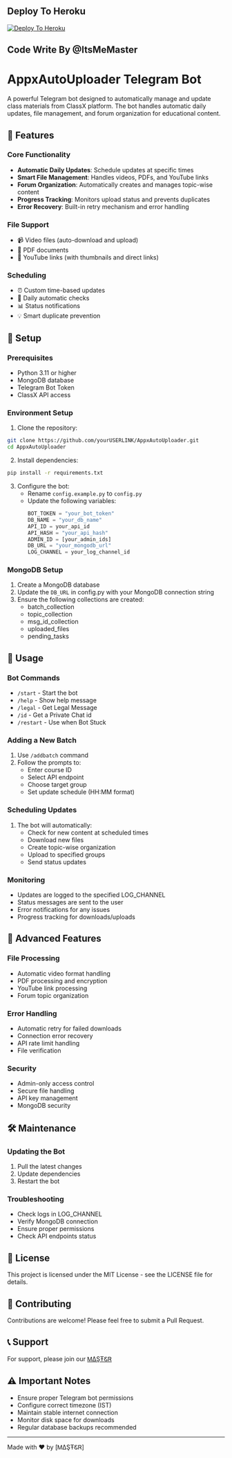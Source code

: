 ## Deploy To Heroku

[![Deploy To Heroku](https://www.herokucdn.com/deploy/button.svg)](https://dashboard.heroku.com/new?template=https://github.com/gajendrajangid83/txtextractorRaj)

## Code Write By @ItsMeMaster

# AppxAutoUploader Telegram Bot

A powerful Telegram bot designed to automatically manage and update class materials from ClassX platform. The bot handles automatic daily updates, file management, and forum organization for educational content.

## 🌟 Features

### Core Functionality
- **Automatic Daily Updates**: Schedule updates at specific times
- **Smart File Management**: Handles videos, PDFs, and YouTube links
- **Forum Organization**: Automatically creates and manages topic-wise content
- **Progress Tracking**: Monitors upload status and prevents duplicates
- **Error Recovery**: Built-in retry mechanism and error handling

### File Support
- 📹 Video files (auto-download and upload)
- 📄 PDF documents
- 🎥 YouTube links (with thumbnails and direct links)

### Scheduling
- ⏰ Custom time-based updates
- 🔄 Daily automatic checks
- 📊 Status notifications
- 💡 Smart duplicate prevention

## 🚀 Setup

### Prerequisites
- Python 3.11 or higher
- MongoDB database
- Telegram Bot Token
- ClassX API access

### Environment Setup

1. Clone the repository:
```bash
git clone https://github.com/yourUSERLINK/AppxAutoUploader.git
cd AppxAutoUploader
```

2. Install dependencies:
```bash
pip install -r requirements.txt
```

3. Configure the bot:
   - Rename `config.example.py` to `config.py`
   - Update the following variables:
     ```python
     BOT_TOKEN = "your_bot_token"
     DB_NAME = "your_db_name"
     API_ID = your_api_id
     API_HASH = "your_api_hash"
     ADMIN_ID = [your_admin_ids]
     DB_URL = "your_mongodb_url"
     LOG_CHANNEL = your_log_channel_id
     ```

### MongoDB Setup

1. Create a MongoDB database
2. Update the `DB_URL` in config.py with your MongoDB connection string
3. Ensure the following collections are created:
   - batch_collection
   - topic_collection
   - msg_id_collection
   - uploaded_files
   - pending_tasks

## 📱 Usage

### Bot Commands

- `/start` - Start the bot
- `/help` - Show help message
- `/legal` - Get Legal Message
- `/id` - Get a Private Chat id
- `/restart` - Use when Bot Stuck


### Adding a New Batch

1. Use `/addbatch` command
2. Follow the prompts to:
   - Enter course ID
   - Select API endpoint
   - Choose target group
   - Set update schedule (HH:MM format)

### Scheduling Updates

1. The bot will automatically:
   - Check for new content at scheduled times
   - Download new files
   - Create topic-wise organization
   - Upload to specified groups
   - Send status updates

### Monitoring

- Updates are logged to the specified LOG_CHANNEL
- Status messages are sent to the user
- Error notifications for any issues
- Progress tracking for downloads/uploads

## 🔧 Advanced Features

### File Processing
- Automatic video format handling
- PDF processing and encryption
- YouTube link processing
- Forum topic organization

### Error Handling
- Automatic retry for failed downloads
- Connection error recovery
- API rate limit handling
- File verification

### Security
- Admin-only access control
- Secure file handling
- API key management
- MongoDB security

## 🛠 Maintenance


### Updating the Bot
1. Pull the latest changes
2. Update dependencies
3. Restart the bot

### Troubleshooting
- Check logs in LOG_CHANNEL
- Verify MongoDB connection
- Ensure proper permissions
- Check API endpoints status

## 📝 License

This project is licensed under the MIT License - see the LICENSE file for details.

## 🤝 Contributing

Contributions are welcome! Please feel free to submit a Pull Request.

## 📞 Support

For support, please join our [ᎷΔŞŦᏋᏒ](https://t.me/ItsMeMaster)

## ⚠️ Important Notes

- Ensure proper Telegram bot permissions
- Configure correct timezone (IST)
- Maintain stable internet connection
- Monitor disk space for downloads
- Regular database backups recommended

---
Made with ❤️ by [ᎷΔŞŦᏋᏒ] 
